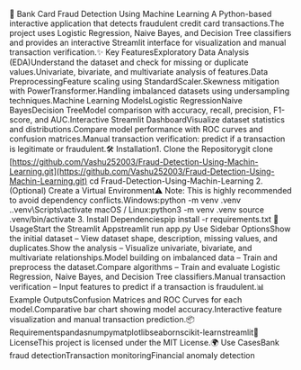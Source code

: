 🏦 Bank Card Fraud Detection Using Machine Learning
A Python-based interactive application that detects fraudulent credit card transactions.The project uses Logistic Regression, Naive Bayes, and Decision Tree classifiers and provides an interactive Streamlit interface for visualization and manual transaction verification.✨ Key FeaturesExploratory Data Analysis (EDA)Understand the dataset and check for missing or duplicate values.Univariate, bivariate, and multivariate analysis of features.Data PreprocessingFeature scaling using StandardScaler.Skewness mitigation with PowerTransformer.Handling imbalanced datasets using undersampling techniques.Machine Learning ModelsLogistic RegressionNaive BayesDecision TreeModel comparison with accuracy, recall, precision, F1-score, and AUC.Interactive Streamlit DashboardVisualize dataset statistics and distributions.Compare model performance with ROC curves and confusion matrices.Manual transaction verification: predict if a transaction is legitimate or fraudulent.🛠️ Installation1. Clone the Repositorygit clone [https://github.com/Vashu252003/Fraud-Detection-Using-Machin-Learning.git](https://github.com/Vashu252003/Fraud-Detection-Using-Machin-Learning.git)
cd Fraud-Detection-Using-Machin-Learning 2. (Optional) Create a Virtual Environment⚠️ Note: This is highly recommended to avoid dependency conflicts.Windows:python -m venv .venv
.\.venv\Scripts\activate
macOS / Linux:python3 -m venv .venv
source .venv/bin/activate 3. Install Dependenciespip install -r requirements.txt
🚀 UsageStart the Streamlit Appstreamlit run app.py
Use Sidebar OptionsShow the initial dataset – View dataset shape, description, missing values, and duplicates.Show the analysis – Visualize univariate, bivariate, and multivariate relationships.Model building on imbalanced data – Train and preprocess the dataset.Compare algorithms – Train and evaluate Logistic Regression, Naive Bayes, and Decision Tree classifiers.Manual transaction verification – Input features to predict if a transaction is fraudulent.📊 Example OutputsConfusion Matrices and ROC Curves for each model.Comparative bar chart showing model accuracy.Interactive feature visualization and manual transaction prediction.📦 Requirementspandasnumpymatplotlibseabornscikit-learnstreamlit📜 LicenseThis project is licensed under the MIT License.🌍 Use CasesBank fraud detectionTransaction monitoringFinancial anomaly detection

